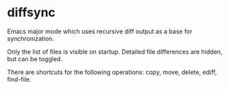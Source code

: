 # diffsync
Emacs major mode which uses recursive diff output as a base for synchronization.

Only the list of files is visible on startup. Detailed file differences are hidden, but can be toggled.

There are shortcuts for the following operations: copy, move, delete, ediff, find-file.
